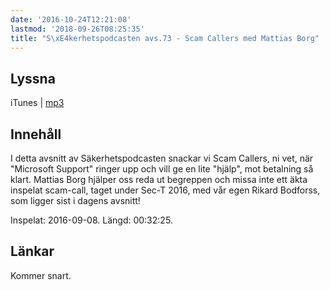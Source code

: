 ```yaml
---
date: '2016-10-24T12:21:08'
lastmod: '2018-09-26T08:25:35'
title: "S\xE4kerhetspodcasten avs.73 - Scam Callers med Mattias Borg"
---
```

## Lyssna

iTunes \| [mp3](http://traffic.libsyn.com/sakerhetspodcasten/Sec-T_0x09_Mattias_Borg_-_SCAM_CALLER_Call_Dropped.mp3)

## Innehåll

I detta avsnitt av Säkerhetspodcasten snackar vi Scam Callers, ni vet, när "Microsoft
Support" ringer upp och vill ge en lite "hjälp", mot betalning så klart. Mattias
Borg hjälper oss reda ut begreppen och missa inte ett äkta inspelat scam-call, taget
under Sec-T 2016, med vår egen Rikard Bodforss, som ligger sist i dagens avsnitt!

Inspelat: 2016-09-08. Längd: 00:32:25.

## Länkar

Kommer snart.

